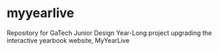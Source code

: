 # myyearlive
Repository for GaTech Junior Design Year-Long project upgrading the interactive yearbook website, MyYearLive
